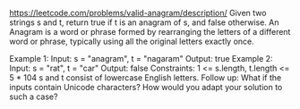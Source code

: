 https://leetcode.com/problems/valid-anagram/description/
Given two strings s and t, return true if t is an anagram of s, and false otherwise.
An Anagram is a word or phrase formed by rearranging the letters of a different word or phrase, typically using all the original letters exactly once.

Example 1:
Input: s = "anagram", t = "nagaram"
Output: true
Example 2:
Input: s = "rat", t = "car"
Output: false
Constraints:
    1 <= s.length, t.length <= 5 * 104
    s and t consist of lowercase English letters.
Follow up: What if the inputs contain Unicode characters? How would you adapt your solution to such a case?
